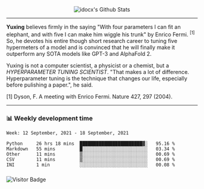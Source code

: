 <div align="center">
    <img align="center" src="https://github-readme-stats.vercel.app/api?username=idocx&show_icons=true&count_private=true&hide_border=true" alt="idocx's Github Stats"></img>
</div>

---

**Yuxing** believes firmly in the saying "With four parameters I can fit an elephant, and with five I can make him wiggle his trunk" by Enrico Fermi. <sup>[1]</sup> So, he devotes his entire though short research career to tuning five hypermeters of a model and is convinced that he will finally make it outperform any SOTA models like GPT-3 and AlphaFold 2.

Yuxing is not a computer scientist, a physicist or a chemist, but a *HYPERPARAMETER TUNING SCIENTIST*. "That makes a lot of difference. Hyperparameter tuning is the technique that changes our life, especially before pulishing a paper.", he said.

[1] Dyson, F. A meeting with Enrico Fermi. Nature 427, 297 (2004).


---

### 📊 Weekly development time
<!--START_SECTION:waka-->
```text
Week: 12 September, 2021 - 18 September, 2021

Python     26 hrs 18 mins  ███████████████████████▓░   95.16 % 
Markdown   55 mins         █░░░░░░░░░░░░░░░░░░░░░░░░   03.34 % 
Other      11 mins         ▒░░░░░░░░░░░░░░░░░░░░░░░░   00.69 % 
CSV        11 mins         ▒░░░░░░░░░░░░░░░░░░░░░░░░   00.69 % 
INI        1 min           ░░░░░░░░░░░░░░░░░░░░░░░░░   00.08 % 
```
<!--END_SECTION:waka-->

### 

![Visitor Badge](https://visitor-badge.laobi.icu/badge?page_id=idocx.idocx)